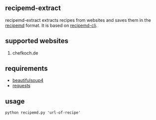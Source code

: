 ## recipemd-extract

recipemd-extract extracts recipes from websites and saves them in the [recipemd](https://github.com/tstehr/recipemd/blob/master/specification.md) format. It is based on [recipemd-cli](https://github.com/dnlvgl/recipemd-cli).

## supported websites

1. chefkoch.de

## requirements
- [beautifulsoup4](http://www.crummy.com/software/BeautifulSoup/)
- [requests](http://docs.python-requests.org/en/latest/user/install/)

## usage

`python recipemd.py 'url-of-recipe'`

